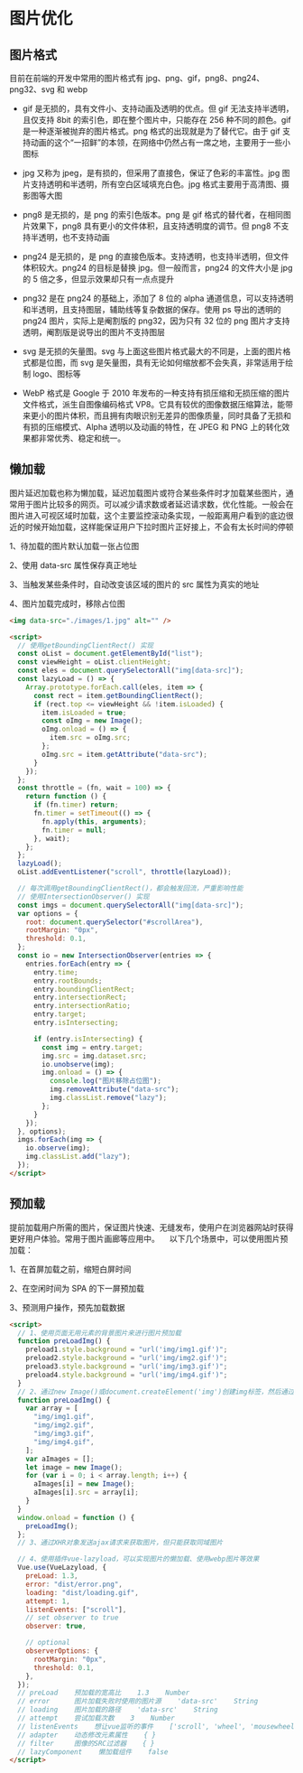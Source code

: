 # 图片优化

## 图片格式

目前在前端的开发中常用的图片格式有 jpg、png、gif，png8、png24、png32、svg 和 webp

- gif 是无损的，具有文件小、支持动画及透明的优点。但 gif 无法支持半透明，且仅支持 8bit 的索引色，即在整个图片中，只能存在 256 种不同的颜色。gif 是一种逐渐被抛弃的图片格式。png 格式的出现就是为了替代它。由于 gif 支持动画的这个“一招鲜”的本领，在网络中仍然占有一席之地，主要用于一些小图标
- jpg 又称为 jpeg，是有损的，但采用了直接色，保证了色彩的丰富性。jpg 图片支持透明和半透明，所有空白区域填充白色。jpg 格式主要用于高清图、摄影图等大图

- png8 是无损的，是 png 的索引色版本。png 是 gif 格式的替代者，在相同图片效果下，png8 具有更小的文件体积，且支持透明度的调节。但 png8 不支持半透明，也不支持动画
- png24 是无损的，是 png 的直接色版本。支持透明，也支持半透明，但文件体积较大。png24 的目标是替换 jpg。但一般而言，png24 的文件大小是 jpg 的 5 倍之多，但显示效果却只有一点点提升
- png32 是在 png24 的基础上，添加了 8 位的 alpha 通道信息，可以支持透明和半透明，且支持图层，辅助线等复杂数据的保存。使用 ps 导出的透明的 png24 图片，实际上是阉割版的 png32，因为只有 32 位的 png 图片才支持透明，阉割版是说导出的图片不支持图层
- svg 是无损的矢量图。svg 与上面这些图片格式最大的不同是，上面的图片格式都是位图，而 svg 是矢量图，具有无论如何缩放都不会失真，非常适用于绘制 logo、图标等
- WebP 格式是 Google 于 2010 年发布的一种支持有损压缩和无损压缩的图片文件格式，派生自图像编码格式 VP8。它具有较优的图像数据压缩算法，能带来更小的图片体积，而且拥有肉眼识别无差异的图像质量，同时具备了无损和有损的压缩模式、Alpha 透明以及动画的特性，在 JPEG 和 PNG 上的转化效果都非常优秀、稳定和统一。

## 懒加载

图片延迟加载也称为懒加载，延迟加载图片或符合某些条件时才加载某些图片，通常用于图片比较多的网页。可以减少请求数或者延迟请求数，优化性能。一般会在图片进入可视区域时加载，这个主要监控滚动条实现，一般距离用户看到的底边很近的时候开始加载，这样能保证用户下拉时图片正好接上，不会有太长时间的停顿

1、待加载的图片默认加载一张占位图

2、使用 data-src 属性保存真正地址

3、当触发某些条件时，自动改变该区域的图片的 src 属性为真实的地址

4、图片加载完成时，移除占位图

```html
<img data-src="./images/1.jpg" alt="" />

<script>
  // 使用getBoundingClientRect() 实现
  const oList = document.getElementById("list");
  const viewHeight = oList.clientHeight;
  const eles = document.querySelectorAll("img[data-src]");
  const lazyLoad = () => {
    Array.prototype.forEach.call(eles, item => {
      const rect = item.getBoundingClientRect();
      if (rect.top <= viewHeight && !item.isLoaded) {
        item.isLoaded = true;
        const oImg = new Image();
        oImg.onload = () => {
          item.src = oImg.src;
        };
        oImg.src = item.getAttribute("data-src");
      }
    });
  };
  const throttle = (fn, wait = 100) => {
    return function () {
      if (fn.timer) return;
      fn.timer = setTimeout(() => {
        fn.apply(this, arguments);
        fn.timer = null;
      }, wait);
    };
  };
  lazyLoad();
  oList.addEventListener("scroll", throttle(lazyLoad));

  // 每次调用getBoundingClientRect()，都会触发回流，严重影响性能
  // 使用IntersectionObserver() 实现
  const imgs = document.querySelectorAll("img[data-src]");
  var options = {
    root: document.querySelector("#scrollArea"),
    rootMargin: "0px",
    threshold: 0.1,
  };
  const io = new IntersectionObserver(entries => {
    entries.forEach(entry => {
      entry.time;
      entry.rootBounds;
      entry.boundingClientRect;
      entry.intersectionRect;
      entry.intersectionRatio;
      entry.target;
      entry.isIntersecting;

      if (entry.isIntersecting) {
        const img = entry.target;
        img.src = img.dataset.src;
        io.unobserve(img);
        img.onload = () => {
          console.log("图片移除占位图");
          img.removeAttribute("data-src");
          img.classList.remove("lazy");
        };
      }
    });
  }, options);
  imgs.forEach(img => {
    io.observe(img);
    img.classList.add("lazy");
  });
</script>
```

## 预加载

提前加载用户所需的图片，保证图片快速、无缝发布，使用户在浏览器网站时获得更好用户体验。常用于图片画廊等应用中。  以下几个场景中，可以使用图片预加载：

1、在首屏加载之前，缩短白屏时间

2、在空闲时间为 SPA 的下一屏预加载

3、预测用户操作，预先加载数据

```html
<script>
  // 1、使用页面无用元素的背景图片来进行图片预加载
  function preLoadImg() {
    preload1.style.background = "url('img/img1.gif')";
    preload2.style.background = "url('img/img2.gif')";
    preload3.style.background = "url('img/img3.gif')";
    preload4.style.background = "url('img/img4.gif')";
  }
  // 2、通过new Image()或document.createElement('img')创建img标签，然后通过img的src属性来加载图片
  function preLoadImg() {
    var array = [
      "img/img1.gif",
      "img/img2.gif",
      "img/img3.gif",
      "img/img4.gif",
    ];
    var aImages = [];
    let image = new Image();
    for (var i = 0; i < array.length; i++) {
      aImages[i] = new Image();
      aImages[i].src = array[i];
    }
  }
  window.onload = function () {
    preLoadImg();
  };
  // 3、通过XHR对象发送ajax请求来获取图片，但只能获取同域图片

  // 4、使用插件vue-lazyload，可以实现图片的懒加载、使用webp图片等效果
  Vue.use(VueLazyload, {
    preLoad: 1.3,
    error: "dist/error.png",
    loading: "dist/loading.gif",
    attempt: 1,
    listenEvents: ["scroll"],
    // set observer to true
    observer: true,

    // optional
    observerOptions: {
      rootMargin: "0px",
      threshold: 0.1,
    },
  });
  // preLoad    预加载的宽高比    1.3    Number
  // error      图片加载失败时使用的图片源    'data-src'    String
  // loading    图片加载的路径    'data-src'    String
  // attempt    尝试加载次数    3    Number
  // listenEvents    想让vue监听的事件    ['scroll', 'wheel', 'mousewheel', 'resize', 'animationend', 'transitionend', 'touchmove']
  // adapter    动态修改元素属性    { }
  // filter     图像的SRC过滤器    { }
  // lazyComponent    懒加载组件    false
</script>
```
